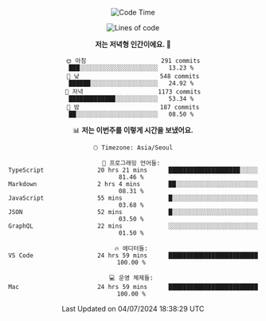 <div align='center'>
 
<!--START_SECTION:waka-->
![Code Time](http://img.shields.io/badge/Code%20Time-3%2C639%20hrs%2017%20mins-blue)

![Lines of code](https://img.shields.io/badge/%EC%A0%80%EB%8A%94%20%EC%97%AC%ED%83%9C%EA%B9%8C%EC%A7%80%20-1.5%20million%20%EC%A4%84%EC%9D%98%20%EC%BD%94%EB%93%9C%EB%A5%BC%20%EC%9E%91%EC%84%B1%ED%96%88%EC%96%B4%EC%9A%94.-blue)

**저는 저녁형 인간이에요. 🦉** 

```text
🌞 아침                     291 commits         ███░░░░░░░░░░░░░░░░░░░░░░   13.23 % 
🌆 낮　                     548 commits         ██████░░░░░░░░░░░░░░░░░░░   24.92 % 
🌃 저녁                     1173 commits        █████████████░░░░░░░░░░░░   53.34 % 
🌙 밤　                     187 commits         ██░░░░░░░░░░░░░░░░░░░░░░░   08.50 % 
```


📊 **저는 이번주를 이렇게 시간을 보냈어요.** 

```text
🕑︎ Timezone: Asia/Seoul

💬 프로그래밍 언어들: 
TypeScript               20 hrs 21 mins      ████████████████████░░░░░   81.46 % 
Markdown                 2 hrs 4 mins        ██░░░░░░░░░░░░░░░░░░░░░░░   08.31 % 
JavaScript               55 mins             █░░░░░░░░░░░░░░░░░░░░░░░░   03.68 % 
JSON                     52 mins             █░░░░░░░░░░░░░░░░░░░░░░░░   03.50 % 
GraphQL                  22 mins             ░░░░░░░░░░░░░░░░░░░░░░░░░   01.50 % 

🔥 에디터들: 
VS Code                  24 hrs 59 mins      █████████████████████████   100.00 % 

💻 운영 체제들: 
Mac                      24 hrs 59 mins      █████████████████████████   100.00 % 
```


 Last Updated on 04/07/2024 18:38:29 UTC
<!--END_SECTION:waka-->
 </div>
<!---
Emewjin/Emewjin is a ✨ special ✨ repository because its `README.md` (this file) appears on your GitHub profile.
You can click the Preview link to take a look at your changes.
--->
